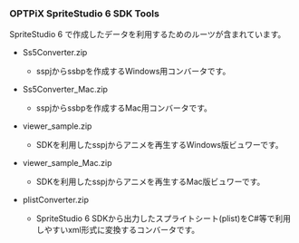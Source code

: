 ### OPTPiX SpriteStudio 6 SDK Tools

SpriteStudio 6 で作成したデータを利用するためのルーツが含まれています。

- Ss5Converter.zip
  - sspjからssbpを作成するWindows用コンバータです。

- Ss5Converter_Mac.zip
  - sspjからssbpを作成するMac用コンバータです。

- viewer_sample.zip
  - SDKを利用したsspjからアニメを再生するWindows版ビュワーです。

- viewer_sample_Mac.zip
  - SDKを利用したsspjからアニメを再生するMac版ビュワーです。

- plistConverter.zip
  - SpriteStudio 6 SDKから出力したスプライトシート(plist)をC#等で利用しやすいxml形式に変換するコンバータです。

